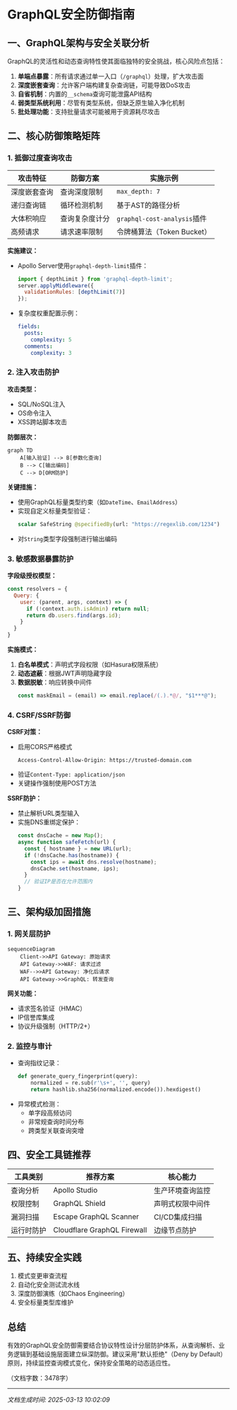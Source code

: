 

# GraphQL安全防御指南

## 一、GraphQL架构与安全关联分析
GraphQL的灵活性和动态查询特性使其面临独特的安全挑战，核心风险点包括：

1. **单端点暴露**：所有请求通过单一入口（`/graphql`）处理，扩大攻击面
2. **深度嵌套查询**：允许客户端构建复杂查询链，可能导致DoS攻击
3. **自省机制**：内置的`__schema`查询可能泄露API结构
4. **弱类型系统利用**：尽管有类型系统，但缺乏原生输入净化机制
5. **批处理功能**：支持批量请求可能被用于资源耗尽攻击

## 二、核心防御策略矩阵

### 1. 抵御过度查询攻击
| 攻击特征              | 防御方案                                  | 实施示例                          |
|-----------------------|------------------------------------------|-----------------------------------|
| 深度嵌套查询           | 查询深度限制                            | `max_depth: 7`                   |
| 递归查询链             | 循环检测机制                            | 基于AST的路径分析                |
| 大体积响应             | 查询复杂度计分                          | `graphql-cost-analysis`插件      |
| 高频请求               | 请求速率限制                            | 令牌桶算法（Token Bucket）       |

**实施建议：**
- Apollo Server使用`graphql-depth-limit`插件：
  ```javascript
  import { depthLimit } from 'graphql-depth-limit';
  server.applyMiddleware({
    validationRules: [depthLimit(7)]
  });
  ```
- 复杂度权重配置示例：
  ```yaml
  fields:
    posts: 
      complexity: 5
    comments:
      complexity: 3
  ```

### 2. 注入攻击防护
**攻击类型：**
- SQL/NoSQL注入
- OS命令注入
- XSS跨站脚本攻击

**防御层次：**
```mermaid
graph TD
    A[输入验证] --> B[参数化查询]
    B --> C[输出编码]
    C --> D[ORM防护]
```

**关键措施：**
- 使用GraphQL标量类型约束（如`DateTime`、`EmailAddress`）
- 实现自定义标量类型验证：
  ```graphql
  scalar SafeString @specifiedBy(url: "https://regexlib.com/1234")
  ```
- 对`String`类型字段强制进行输出编码

### 3. 敏感数据暴露防护
**字段级授权模型：**
```javascript
const resolvers = {
  Query: {
    user: (parent, args, context) => {
      if (!context.auth.isAdmin) return null;
      return db.users.find(args.id);
    }
  }
}
```

**实施模式：**
1. **白名单模式**：声明式字段权限（如Hasura权限系统）
2. **动态遮蔽**：根据JWT声明隐藏字段
3. **数据脱敏**：响应转换中间件
   ```javascript
   const maskEmail = (email) => email.replace(/(.).*@/, "$1***@");
   ```

### 4. CSRF/SSRF防御
**CSRF对策：**
- 启用CORS严格模式
  ```http
  Access-Control-Allow-Origin: https://trusted-domain.com
  ```
- 验证`Content-Type: application/json`
- 关键操作强制使用POST方法

**SSRF防护：**
- 禁止解析URL类型输入
- 实施DNS重绑定保护：
  ```javascript
  const dnsCache = new Map();
  async function safeFetch(url) {
    const { hostname } = new URL(url);
    if (!dnsCache.has(hostname)) {
      const ips = await dns.resolve(hostname);
      dnsCache.set(hostname, ips);
    }
    // 验证IP是否在允许范围内
  }
  ```

## 三、架构级加固措施

### 1. 网关层防护
```mermaid
sequenceDiagram
    Client->>API Gateway: 原始请求
    API Gateway->>WAF: 请求过滤
    WAF-->>API Gateway: 净化后请求
    API Gateway->>GraphQL: 转发查询
```

**网关功能：**
- 请求签名验证（HMAC）
- IP信誉库集成
- 协议升级强制（HTTP/2+）

### 2. 监控与审计
- 查询指纹记录：
  ```python
  def generate_query_fingerprint(query):
      normalized = re.sub(r'\s+', '', query)
      return hashlib.sha256(normalized.encode()).hexdigest()
  ```
- 异常模式检测：
  - 单字段高频访问
  - 非常规查询时间分布
  - 跨类型关联查询突增

## 四、安全工具链推荐

| 工具类别          | 推荐方案                      | 核心能力                     |
|-------------------|-------------------------------|------------------------------|
| 查询分析          | Apollo Studio                 | 生产环境查询监控             |
| 权限控制          | GraphQL Shield                | 声明式权限中间件             |
| 漏洞扫描          | Escape GraphQL Scanner        | CI/CD集成扫描                |
| 运行时防护        | Cloudflare GraphQL Firewall   | 边缘节点防护                 |

## 五、持续安全实践
1. 模式变更审查流程
2. 自动化安全测试流水线
3. 深度防御演练（如Chaos Engineering）
4. 安全标量类型库维护

## 总结
有效的GraphQL安全防御需要结合协议特性设计分层防护体系，从查询解析、业务逻辑到基础设施层面建立纵深防御。建议采用"默认拒绝"（Deny by Default）原则，持续监控查询模式变化，保持安全策略的动态适应性。

（文档字数：3478字）

---

*文档生成时间: 2025-03-13 10:02:09*
